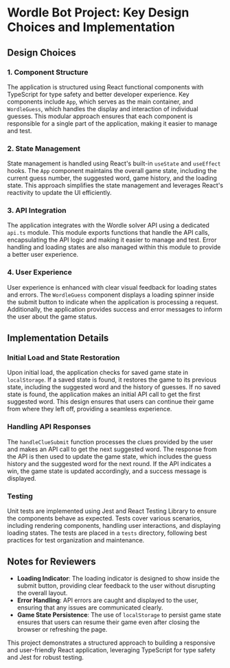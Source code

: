 # Wordle Bot Project: Key Design Choices and Implementation

## Design Choices

### 1. Component Structure
The application is structured using React functional components with TypeScript for type safety and better developer experience. Key components include `App`, which serves as the main container, and `WordleGuess`, which handles the display and interaction of individual guesses. This modular approach ensures that each component is responsible for a single part of the application, making it easier to manage and test.

### 2. State Management
State management is handled using React's built-in `useState` and `useEffect` hooks. The `App` component maintains the overall game state, including the current guess number, the suggested word, game history, and the loading state. This approach simplifies the state management and leverages React's reactivity to update the UI efficiently.

### 3. API Integration
The application integrates with the Wordle solver API using a dedicated `api.ts` module. This module exports functions that handle the API calls, encapsulating the API logic and making it easier to manage and test. Error handling and loading states are also managed within this module to provide a better user experience.

### 4. User Experience
User experience is enhanced with clear visual feedback for loading states and errors. The `WordleGuess` component displays a loading spinner inside the submit button to indicate when the application is processing a request. Additionally, the application provides success and error messages to inform the user about the game status.

## Implementation Details

### Initial Load and State Restoration
Upon initial load, the application checks for saved game state in `localStorage`. If a saved state is found, it restores the game to its previous state, including the suggested word and the history of guesses. If no saved state is found, the application makes an initial API call to get the first suggested word. This design ensures that users can continue their game from where they left off, providing a seamless experience.

### Handling API Responses
The `handleClueSubmit` function processes the clues provided by the user and makes an API call to get the next suggested word. The response from the API is then used to update the game state, which includes the guess history and the suggested word for the next round. If the API indicates a win, the game state is updated accordingly, and a success message is displayed.

### Testing
Unit tests are implemented using Jest and React Testing Library to ensure the components behave as expected. Tests cover various scenarios, including rendering components, handling user interactions, and displaying loading states. The tests are placed in a `tests` directory, following best practices for test organization and maintenance.

## Notes for Reviewers
- **Loading Indicator**: The loading indicator is designed to show inside the submit button, providing clear feedback to the user without disrupting the overall layout.
- **Error Handling**: API errors are caught and displayed to the user, ensuring that any issues are communicated clearly.
- **Game State Persistence**: The use of `localStorage` to persist game state ensures that users can resume their game even after closing the browser or refreshing the page.

This project demonstrates a structured approach to building a responsive and user-friendly React application, leveraging TypeScript for type safety and Jest for robust testing.
